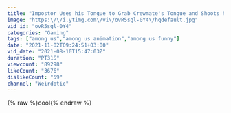 ```yaml
---
title: "Impostor Uses his Tongue to Grab Crewmate's Tongue and Shoots him"
image: "https:\/\/i.ytimg.com\/vi\/ovR5sgl-0Y4\/hqdefault.jpg"
vid_id: "ovR5sgl-0Y4"
categories: "Gaming"
tags: ["among us","among us animation","among us funny"]
date: "2021-11-02T09:24:51+03:00"
vid_date: "2021-08-10T15:47:03Z"
duration: "PT31S"
viewcount: "89298"
likeCount: "3676"
dislikeCount: "59"
channel: "Weirdotic"
---
```

{% raw %}cool{% endraw %}
